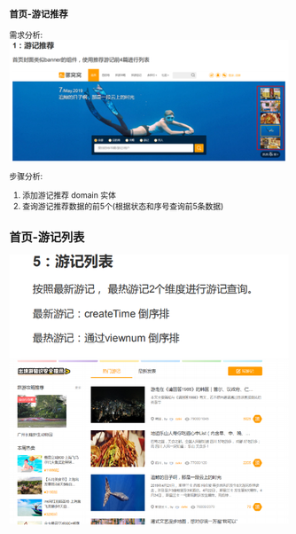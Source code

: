 ### 首页-游记推荐
需求分析:
![](assets/01_caogao-8396926a.png)

步骤分析:
1. 添加游记推荐 domain 实体
2. 查询游记推荐数据的前5个(根据状态和序号查询前5条数据)


## 首页-游记列表
![](assets/01_caogao-783e3619.png)
![](assets/01_caogao-c92831a1.png)
